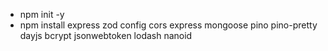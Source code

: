- npm init -y
- npm install express zod config cors express mongoose pino pino-pretty dayjs bcrypt jsonwebtoken lodash nanoid